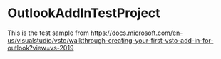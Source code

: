 # OutlookAddInTestProject

This is the test sample from https://docs.microsoft.com/en-us/visualstudio/vsto/walkthrough-creating-your-first-vsto-add-in-for-outlook?view=vs-2019
